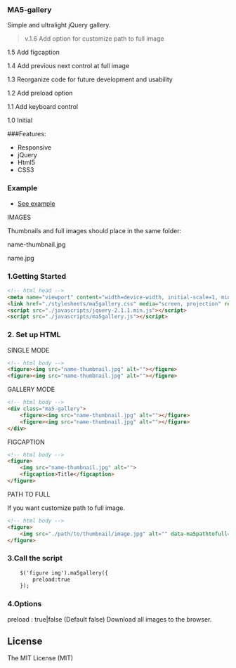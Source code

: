 ### MA5-gallery ###
Simple and ultralight jQuery gallery.
>v.1.6 Add option for customize path to full image

1.5 Add figcaption

1.4 Add previous next control at full image

1.3 Reorganize code for future development and usability

1.2 Add preload option

1.1 Add keyboard control

1.0 Initial

###Features:
* Responsive
* jQuery
* Html5
* CSS3

### Example
* [See example](http://galeria.ma5.pl/)

IMAGES 

Thumbnails and full images should place in the same folder:

name-thumbnail.jpg

name.jpg

### 1.Getting Started
```html
<!-- html head -->
<meta name="viewport" content="width=device-width, initial-scale=1, minimal-ui, user-scalable=no">
<link href="./stylesheets/ma5gallery.css" media="screen, projection" rel="stylesheet" type="text/css">
<script src="./javascripts/jquery-2.1.1.min.js"></script>
<script src="./javascripts/ma5gallery.js"></script>
```

### 2. Set up HTML

SINGLE MODE
```html
<!-- html body -->
<figure><img src="name-thumbnail.jpg" alt=""></figure>
<figure><img src="name-thumbnail.jpg" alt=""></figure>
```

GALLERY MODE
```html
<!-- html body -->
<div class="ma5-gallery">
    <figure><img src="name-thumbnail.jpg" alt=""></figure>
    <figure><img src="name-thumbnail.jpg" alt=""></figure>
</div>
```

FIGCAPTION
```html
<!-- html body -->
<figure>
    <img src="name-thumbnail.jpg" alt="">
    <figcaption>Title</figcaption>
</figure>
```

PATH TO FULL

If you want customize path to full image.

```html
<!-- html body -->
<figure>
    <img src="./path/to/thumbnail/image.jpg" alt="" data-ma5pathtofull="./path/to/full/image.jpg">
</figure>
```


### 3.Call the script

```html
    $('figure img').ma5gallery({
        preload:true
    });
```

### 4.Options
preload : true|false (Default false) Download all images to the browser.

License
------------
The MIT License (MIT)